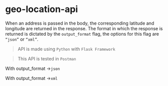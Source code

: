 # geo-location-api
When an address is passed in the body, the corresponding latitude and longitude are returned in the response. The format in which the response is returned is dictated by the `output_format` flag, the options for this flag are `“json”` or `“xml”`.


> API is made using `Python` with `Flask Framework`

> This API is tested in `Postman`

With output_format ->`json`

With output_format ->`xml`

